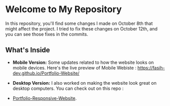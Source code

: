 # Welcome to My Repository

In this repository, you'll find some changes I made on October 8th that might affect the project. I tried to fix these changes on October 12th, and you can see those fixes in the commits.

## What's Inside

- **Mobile Version:** Some updates related to how the website looks on mobile devices. Here's the live preview of Mobile Webiste : https://fasih-dev.github.io/Portfolio-Website/

- **Desktop Version:** I also worked on making the website look great on desktop computers. You can check out on this repo :
-  [Portfolio-Responsive-Website](https://github.com/fasih-dev/Portfolio-Responsive-Website).

